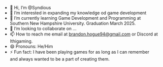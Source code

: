 - 👋 Hi, I’m @Syndious
- 👀 I’m interested in expanding my knowledge od game development
- 🌱 I’m currently learning Game Development and Programming at Southern New Hampshire University. Graduation March 2025.
- 💞️ I’m looking to collaborate on ...
- 📫 How to reach me email at brandon.hogue94@gmail.com or Discord at Ithigaming.
- 😄 Pronouns: He/Him
- ⚡ Fun fact: I have been playing games for as long as I can remember and always wanted to be a part of creating them.

<!---
Syndious/Syndious is a ✨ special ✨ repository because its `README.md` (this file) appears on your GitHub profile.
You can click the Preview link to take a look at your changes.
--->
